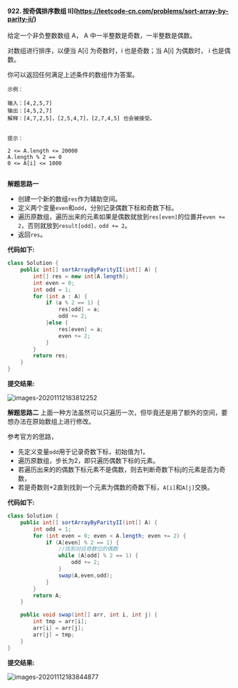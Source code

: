 #### 922. 按奇偶排序数组 II](https://leetcode-cn.com/problems/sort-array-by-parity-ii/)

给定一个非负整数数组 A， A 中一半整数是奇数，一半整数是偶数。

对数组进行排序，以便当 A[i] 为奇数时，i 也是奇数；当 A[i] 为偶数时， i 也是偶数。

你可以返回任何满足上述条件的数组作为答案。

```
示例：

输入：[4,2,5,7]
输出：[4,5,2,7]
解释：[4,7,2,5]，[2,5,4,7]，[2,7,4,5] 也会被接受。


提示：

2 <= A.length <= 20000
A.length % 2 == 0
0 <= A[i] <= 1000


```



**解题思路一**

- 创建一个新的数组`res`作为辅助空间。
- 定义两个变量`even`和`odd`，分别记录偶数下标和奇数下标。
- 遍历原数组，遍历出来的元素如果是偶数就放到`res[even]`的位置并`even += 2`，否则就放到`result[odd]，odd += 2`。
- 返回`res`。

**代码如下:**

```java
class Solution {
    public int[] sortArrayByParityII(int[] A) {
        int[] res = new int[A.length];
        int even = 0;
        int odd = 1;
        for (int a : A) {
            if (a % 2 == 1) {
                res[odd] = a;
                odd += 2;
            }else {
                res[even] = a;
                even += 2;
            }
        }
        return res;
    }
}
```

**提交结果:**

![images-20201112183812252](images/images-20201112183812252.png)



**解题思路二**
上面一种方法虽然可以只遍历一次，但毕竟还是用了额外的空间，要想办法在原始数组上进行修改。

参考官方的思路，

- 先定义变量`odd`用于记录奇数下标，初始值为1，
- 遍历原数组，步长为2，即只遍历偶数下标的元素。
- 若遍历出来的的偶数下标元素不是偶数，则去判断奇数下标j的元素是否为奇数，
- 若是奇数则+2直到找到一个元素为偶数的奇数下标，`A[i]`和`A[j]`交换。

**代码如下:**

```java
class Solution {
    public int[] sortArrayByParityII(int[] A) {
        int odd = 1;
        for (int even = 0; even < A.length; even += 2) {
            if (A[even] % 2 == 1) {
                //找到对应奇数位的偶数
                while (A[odd] % 2 == 1) {
                    odd += 2;
                }
                swap(A,even,odd);
            }
        }
        return A;
    }

    public void swap(int[] arr, int i, int j) {
        int tmp = arr[i];
        arr[i] = arr[j];
        arr[j] = tmp;
    }
}
```

**提交结果:**

![images-20201112183844877](images/images-20201112183844877.png)
